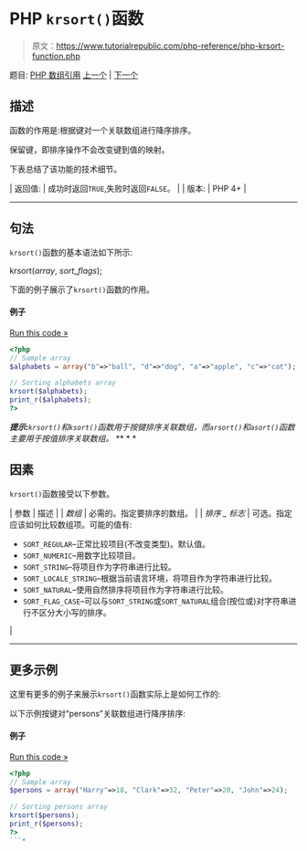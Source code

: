 # PHP `krsort()`函数

> 原文：<https://www.tutorialrepublic.com/php-reference/php-krsort-function.php>

题目: [PHP 数组引用](php-array-functions.php) [上一个](php-key-function.php) | [下一个](php-ksort-function.php)

## 描述

函数的作用是:根据键对一个关联数组进行降序排序。

保留键，即排序操作不会改变键到值的映射。

下表总结了该功能的技术细节。

| 返回值: | 成功时返回`TRUE`,失败时返回`FALSE`。 |
| 版本: | PHP 4+ |

* * *

## 句法

`krsort()`函数的基本语法如下所示:

krsort(*array*, *sort_flags*);

下面的例子展示了`krsort()`函数的作用。

#### 例子

[Run this code »](../codelab.php?topic=php&file=sort-an-associative-array-by-key-in-descending-order "Run this code to view the output")

```php
<?php
// Sample array
$alphabets = array("b"=>"ball", "d"=>"dog", "a"=>"apple", "c"=>"cat");

// Sorting alphabets array
krsort($alphabets);
print_r($alphabets);
?>
```

 ***提示:**`krsort()`和`ksort()`函数用于按键排序关联数组，而`arsort()`和`asort()`函数主要用于按值排序关联数组。*  ** * *

## 因素

`krsort()`函数接受以下参数。

| 参数 | 描述 |
| *数组* | 必需的。指定要排序的数组。 |
| *排序 _ 标志* | 可选。指定应该如何比较数组项。可能的值有:

*   `SORT_REGULAR`–正常比较项目(不改变类型)。默认值。
*   `SORT_NUMERIC`–用数字比较项目。
*   `SORT_STRING`–将项目作为字符串进行比较。
*   `SORT_LOCALE_STRING`–根据当前语言环境，将项目作为字符串进行比较。
*   `SORT_NATURAL`–使用自然排序将项目作为字符串进行比较。
*   `SORT_FLAG_CASE`–可以与`SORT_STRING`或`SORT_NATURAL`组合(按位或)对字符串进行不区分大小写的排序。

 |

* * *

## 更多示例

这里有更多的例子来展示`krsort()`函数实际上是如何工作的:

以下示例按键对“persons”关联数组进行降序排序:

#### 例子

[Run this code »](../codelab.php?topic=php&file=sort-an-array-in-reverse-order-by-key "Run this code to view the output")

```php
<?php
// Sample array
$persons = array("Harry"=>18, "Clark"=>32, "Peter"=>20, "John"=>24);

// Sorting persons array
krsort($persons);
print_r($persons);
?>
```*